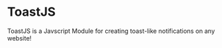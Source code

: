 ToastJS
=======

ToastJS is a Javscript Module for creating toast-like notifications on any website!
